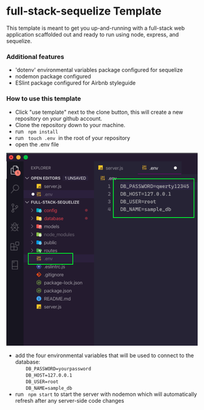 # **full-stack-sequelize Template**
This template is meant to get you up-and-running with a full-stack web application scaffolded out and ready to run using node, express, and sequelize.

### **Additional features**
* 'dotenv' environmental variables package configured for sequelize
* nodemon package configured
* ESlint package configured for Airbnb styleguide

### **How to use this template**
* Click "use template" next to the clone button, this will create a new repository on *your* github account.
* Clone the repository down to your machine.
* run &nbsp; `npm install`
* run &nbsp; `touch .env` &nbsp;in the root of your repository
* open the .env file

![image](./public/assets/images/dotenv.png)

* add the four environmental variables that will be used to connect to the database:
    <br/>       `DB_PASSWORD=yourpassword`
    <br/>       `DB_HOST=127.0.0.1`
    <br/>       `DB_USER=root`
    <br/>       `DB_NAME=sample_db`
* run &nbsp; `npm start` to start the server with nodemon which will automatically refresh after any server-side code changes